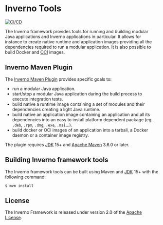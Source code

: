 [inverno-tool-maven-plugin]: https://github.com/inverno-io/inverno-tools/tree/master/inverno-maven-plugin

[jdk]: https://jdk.java.net/
[maven]: https://maven.apache.org/download.cgi
[open-container-image]: https://github.com/opencontainers/image-spec
[apache-license]: https://www.apache.org/licenses/LICENSE-2.0

# Inverno Tools

[![CI/CD](https://github.com/inverno-io/inverno-tools/actions/workflows/maven.yml/badge.svg)](https://github.com/inverno-io/inverno-tools/actions/workflows/maven.yml)

The Inverno framework provides tools for running and building modular Java applications and Inverno applications in particular. It allows for instance to create native runtime and application images providing all the dependencies required to run a modular application. It is also possible to build Docker and [OCI][open-container-image] images.

## Inverno Maven Plugin

The [Inverno Maven Plugin][inverno-tool-maven-plugin] provides specific goals to:

- run a modular Java application.
- start/stop a modular Java application during the build process to execute integration tests.
- build native a runtime image containing a set of modules and their dependencies creating a light Java runtime.
- build native an application image containing an application and all its dependencies into an easy to install platform dependent package (eg. `.deb`, `.rpm`, `.dmg`, `.exe`, `.msi`...).
- build docker or OCI images of an application into a tarball, a Docker daemon or a container image registry.

The plugin requires [JDK][jdk] 15+ and [Apache Maven][maven] 3.6.0 or later.

## Building Inverno framework tools

The Inverno framework tools can be built using Maven and [JDK][jdk] 15+ with the following command:

```plaintext
$ mvn install
```

## License

The Inverno Framework is released under version 2.0 of the [Apache License][apache-license].

